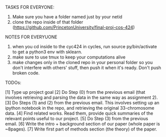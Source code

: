 TASKS FOR EVERYONE:
1. Make sure you have a folder named just by your netid
2. clone the repo inside of that folder (https://github.com/PrincetonUniversity/final-proj-cos-424)

NOTES FOR EVERYUONE
1. when you cd inside to the cyc424 in cycles, run source py/bin/activate to get a python3 env with sklearn.
2. make sure to use tmux to keep your computations alive
3. make changes only in the cloned repo in your personal folder so you don't interfere with others' stuff, then push it when it's ready. Don't push broken code.

TODOs:

[1] Type up project goal
[2] Do Step (0) from the previous email (that involves retrieving and parsing the data in the same way as assignment 2).
[3] Do Steps (1) and (2) from the previous email.  This involves setting up an ipython notebook in the repo, and retrieving the original 33-chromosome data.
[4] Find related works. Read them, provide quick summaries of the relevant points useful to our project.
[5] Do Step (3) from the previous email.
[6] Write the intro + background section of our paper (whole paper is ~8pages).
[7] Write first part of methods section (the theory) of the paper.



